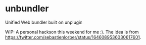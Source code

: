 # unbundler

Unified Web bundler built on unplugin

WIP: A personal hackson this weekend for me :). The idea is from https://twitter.com/sebastienlorber/status/1646089536030617601.
